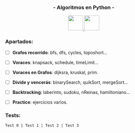 <h3 align="center">- Algoritmos en Python -</h3>

<p align="center">
  <a href="https://skillicons.dev">
    <img src="./icons/Idea-Dark.svg" width="48">
    <img src="./icons/Python-Dark.svg" width="48">
  </a>
</p>

<h3>Apartados:</h3>

- [ ] **Grafos recorrido**: bfs, dfs, cycles, toposhort...
- [ ] **Voraces**: knapsack, schedule, timeLimit...
- [ ] **Voraces en Grafos**: dijksra, kruskal, prim.
- [ ] **Divide y vencerás**: binarySearch, quikSort, mergeSort...
- [ ] **Backtracking**: laberinto, sudoku, nReinas, hamiltoniano...
- [ ] **Practice**: ejercicios varios. 


<h3>Tests:</h3>

```
Test 0 | Test 1 | Test 2 | Test 3  
```
